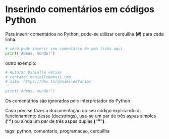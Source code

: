 # Inserindo comentários em códigos Python

Para inserir comentários no Python, pode-se utilizar cerquilha **(#)** para cada linha.

```py
# você pode inserir seu comentário de uma linha aqui
print('Adeus, mundo!')
```

outro exemplo:

```py
# Autora: Danielle Farias
# contato: danielle@email.com
# site: https://dev.to/danielle8farias
'''
print('Adeus, mundo!')
```

Os comentários são ignorados pelo interpretador do Python.

Caso precise fazer a documentação do seu código explicando o funcionamento desse (docstrings), usa-se um par de três aspas simples **(''')** ou ainda um par de três aspas duplas **(""")**.

tags: python, comentario, programacao, cerquilha
